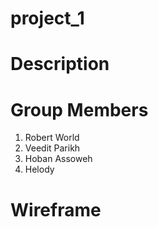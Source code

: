 # project_1

# Description 

# Group Members 

1. Robert World
2. Veedit Parikh
3. Hoban Assoweh
4. Helody 

# Wireframe